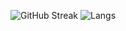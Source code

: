 ![GitHub Streak](http://github-readme-streak-stats.herokuapp.com?user=andybeckmann)
![Langs](https://github-readme-stats.vercel.app/api/top-langs/?username=andybeckmann&layout=compact&hide_border=true)
